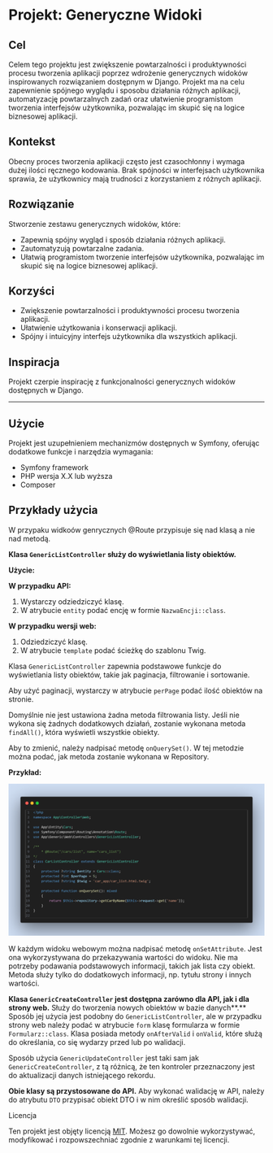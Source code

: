 # Projekt: Generyczne Widoki

## Cel

Celem tego projektu jest zwiększenie powtarzalności i produktywności procesu tworzenia aplikacji poprzez wdrożenie generycznych widoków inspirowanych rozwiązaniem dostępnym w Django. Projekt ma na celu zapewnienie spójnego wyglądu i sposobu działania różnych aplikacji, automatyzację powtarzalnych zadań oraz ułatwienie programistom tworzenia interfejsów użytkownika, pozwalając im skupić się na logice biznesowej aplikacji.

## Kontekst

Obecny proces tworzenia aplikacji często jest czasochłonny i wymaga dużej ilości ręcznego kodowania. Brak spójności w interfejsach użytkownika sprawia, że użytkownicy mają trudności z korzystaniem z różnych aplikacji.

## Rozwiązanie

Stworzenie zestawu generycznych widoków, które:

* Zapewnią spójny wygląd i sposób działania różnych aplikacji.
* Zautomatyzują powtarzalne zadania.
* Ułatwią programistom tworzenie interfejsów użytkownika, pozwalając im skupić się na logice biznesowej aplikacji.

## Korzyści

* Zwiększenie powtarzalności i produktywności procesu tworzenia aplikacji.
* Ułatwienie użytkowania i konserwacji aplikacji.
* Spójny i intuicyjny interfejs użytkownika dla wszystkich aplikacji.

## Inspiracja

Projekt czerpie inspirację z funkcjonalności generycznych widoków dostępnych w Django.

---

## Użycie

Projekt jest uzupełnieniem mechanizmów dostępnych w Symfony, oferując dodatkowe funkcje i narzędzia wymagania:

* Symfony framework
* PHP wersja X.X lub wyższa
* Composer

## Przykłady użycia

W przypaku widkoów genrycznych  @Route przypisuje się nad klasą a nie nad metodą.

**Klasa `GenericListController` służy do wyświetlania listy obiektów.**

**Użycie:**

**W przypadku API:**

1. Wystarczy odziedziczyć klasę.
2. W atrybucie `entity` podać encję w formie `NazwaEncji::class`.

**W przypadku wersji web:**

1. Odziedziczyć klasę.
2. W atrybucie `template` podać ścieżkę do szablonu Twig.

Klasa `GenericListController` zapewnia podstawowe funkcje do wyświetlania listy obiektów, takie jak paginacja, filtrowanie i sortowanie.

Aby użyć paginacji, wystarczy w atrybucie `perPage` podać ilość obiektów na stronie.

Domyślnie nie jest ustawiona żadna metoda filtrowania listy. Jeśli nie wykona się żadnych dodatkowych działań, zostanie wykonana metoda `findAll()`, która wyświetli wszystkie obiekty.

Aby to zmienić, należy nadpisać metodę `onQuerySet()`. W tej metodzie można podać, jak metoda zostanie wykonana w Repository.

**Przykład:**

![1709131437435](image/README/1709131437435.png)

W każdym widoku webowym można nadpisać metodę `onSetAttribute`. Jest ona wykorzystywana do przekazywania wartości do widoku. Nie ma potrzeby podawania podstawowych informacji, takich jak lista czy obiekt. Metoda służy tylko do dodatkowych informacji, np. tytułu strony i innych wartości.

**Klasa `GenericCreateController` jest dostępna zarówno dla API, jak i dla strony web.** Służy do tworzenia nowych obiektów w bazie danych**.** Sposób jej użycia jest podobny do `GenericListController`, ale w przypadku strony web należy podać w atrybucie `form` klasę formularza w formie `Formularz::class`. Klasa posiada metody `onAfterValid` i `onValid`, które służą do określania, co się wydarzy przed lub po walidacji.

Sposób użycia `GenericUpdateController` jest taki sam jak `GenericCreateController`, z tą różnicą, że ten kontroler przeznaczony jest do aktualizacji danych istniejącego rekordu.

**Obie klasy są przystosowane do API.** Aby wykonać walidację w API, należy do atrybutu `DTO` przypisać obiekt DTO i w nim określić sposób walidacji.

Licencja

Ten projekt jest objęty licencją [MIT](). Możesz go dowolnie wykorzystywać, modyfikować i rozpowszechniać zgodnie z warunkami tej licencji.
